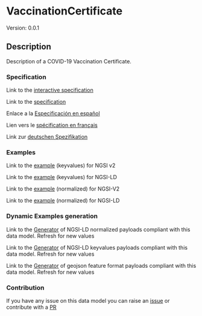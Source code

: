 # VaccinationCertificate
Version: 0.0.1

## Description 

Description of a COVID-19 Vaccination Certificate.
### Specification

Link to the [interactive specification](https://swagger.lab.fiware.org/?url=https://github.com/smart-data-models/dataModel.COVID19/blob/master/VaccinationCertificate/swagger.yaml)

Link to the [specification](https://github.com/smart-data-models/dataModel.COVID19/blob/master/VaccinationCertificate/doc/spec.md)

Enlace a la [Especificación en español](https://github.com/smart-data-models/dataModel.COVID19/blob/master/VaccinationCertificate/doc/spec_ES.md)

Lien vers le [spécification en français](https://github.com/smart-data-models/dataModel.COVID19/blob/master/VaccinationCertificate/doc/spec_FR.md)

Link zur [deutschen Spezifikation](https://github.com/smart-data-models/dataModel.COVID19/blob/master/VaccinationCertificate/doc/spec_DE.md)
### Examples

Link to the [example](https://github.com/smart-data-models/dataModel.COVID19/blob/master/VaccinationCertificate/examples/example.json) (keyvalues) for NGSI v2

Link to the [example](https://github.com/smart-data-models/dataModel.COVID19/blob/master/VaccinationCertificate/examples/example.jsonld) (keyvalues) for NGSI-LD

Link to the [example](https://github.com/smart-data-models/dataModel.COVID19/blob/master/VaccinationCertificate/examples/example-normalized.json) (normalized) for NGSI-V2

Link to the [example](https://github.com/smart-data-models/dataModel.COVID19/blob/master/VaccinationCertificate/examples/example-normalized.jsonld) (normalized) for NGSI-LD
### Dynamic Examples generation

Link to the [Generator](https://smartdatamodels.org/extra/ngsi-ld_generator.php?schemaUrl=https://raw.githubusercontent.com/smart-data-models/dataModel.COVID19/master/VaccinationCertificate/schema.json&email=info@smartdatamodels.org) of NGSI-LD normalized payloads compliant with this data model. Refresh for new values

Link to the [Generator](https://smartdatamodels.org/extra/ngsi-ld_generator_keyvalues.php?schemaUrl=https://raw.githubusercontent.com/smart-data-models/dataModel.COVID19/master/VaccinationCertificate/schema.json&email=info@smartdatamodels.org) of NGSI-LD keyvalues payloads compliant with this data model. Refresh for new values

Link to the [Generator](https://smartdatamodels.org/extra/geojson_features_generator_v1.0.php?schemaUrl=https://raw.githubusercontent.com/smart-data-models/dataModel.COVID19/master/VaccinationCertificate/schema.json&email=info@smartdatamodels.org) of geojson feature format payloads compliant with this data model. Refresh for new values
### Contribution

 If you have any issue on this data model you can raise an [issue](https://github.com/smart-data-models/dataModel.COVID19/issues)  or contribute with a [PR](https://github.com/smart-data-models/dataModel.COVID19/pulls)